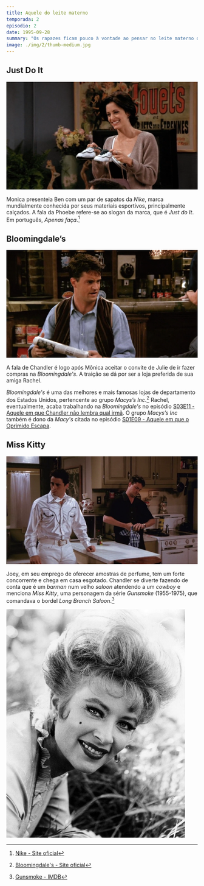```yaml
---
title: Aquele do leite materno
temporada: 2
episodio: 2
date: 1995-09-28
summary: "Os rapazes ficam pouco à vontade ao pensar no leite materno de Carol. Rachel não gosta da amizade entre Monica e Julie."
image: ./img/2/thumb-medium.jpg
---
```


## Just Do It

![Just Do It](./img/2/just-do-it.png)

<cena>
  <phoebe
    original="- Hey, Ben. Just do it!"
    traducao="- Ei, Ben. Just do it!"
  ></phoebe>
</cena>

Monica presenteia Ben com um par de sapatos da *Nike*, marca mundialmente conhecida
por seus materiais esportivos, principalmente calçados. A fala da Phoebe refere-se
ao slogan da marca, que é *Just do It*. Em português, *Apenas faça*.[^nike-website]

[^nike-website]: [Nike - Site oficial](https://www.nike.com/)

## Bloomingdale’s

![Bloomindale's](./img/2/bloomingdales.png)

<cena>
  <chandler
    original="- Come on, you're going to Bloomingdale's with Julie? That's like
    cheating on Rachel in her house of worship."
    traducao="- Vai a Bloomingdale's com Julie? É como trair a Rachel em sua própria casa."
  ></chandler>
</cena>

A fala de Chandler é logo após Mônica aceitar o convite de Julie de ir fazer compras
na *Bloomingdale's*. A traição se dá por ser a loja preferida de sua amiga Rachel.

*Bloomingdale's* é uma das melhores e mais famosas lojas de departamento dos Estados
Unidos, pertencente ao grupo *Macys’s Inc*.[^bloomingdales-website]
Rachel, eventualmente, acaba trabalhando na *Bloomingdale's* no episódio
[S03E11 - Aquele em que Chandler não lembra qual irmã](/temporada/3/episodio/11/).
O grupo *Macys’s Inc* também é dono da *Macy's* citada
no episódio [S01E09 - Aquele em que o Oprimido Escapa](/temporada/1/episodio/9/#macys).

[^bloomingdales-website]: [Bloomingdale's - Site oficial](https://www.bloomingdales.com/)

## Miss Kitty

![Miss Kitty](./img/2/miss-kitty.png)

<cena>
  <chandler
    original="- Now, go see Miss Kitty and she'll fix you up with a nice hooker."
    traducao="- Agora, vá falar com a Srta. Kitty e ela lhe arranjará uma boa prostituta."
  />
</cena>

Joey, em seu emprego de oferecer amostras de perfume, tem um forte concorrente
e chega em casa esgotado. Chandler se diverte fazendo de conta que é um *barman*
num velho *saloon* atendendo a um *cowboy* e menciona *Miss Kitty*, uma personagem
da série *Gunsmoke* (1955-1975), que comandava o bordel *Long Branch Saloon*.[^gunsmoke]

![Miss Kitty](./img/2/miss-kitty-gunsmoke-1966.jpeg)

[^gunsmoke]: [Gunsmoke - IMDB](https://www.imdb.com/title/tt0047736/)
